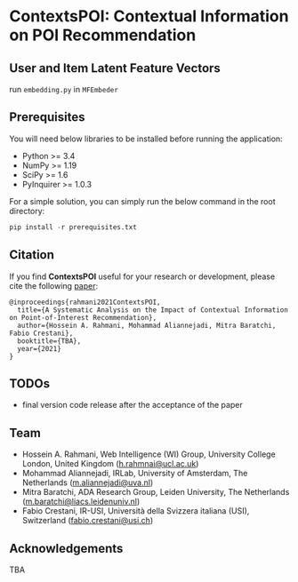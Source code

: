 # ContextsPOI: Contextual Information on POI Recommendation


## User and Item Latent Feature Vectors
run `embedding.py` in `MFEmbeder`

## Prerequisites

You will need below libraries to be installed before running the application:

- Python >= 3.4
- NumPy >= 1.19
- SciPy >= 1.6
- PyInquirer >= 1.0.3

For a simple solution, you can simply run the below command in the root directory:

```python
pip install -r prerequisites.txt
```

## Citation
If you find **ContextsPOI** useful for your research or development, please cite the following [paper](https://arxiv.org/):

```
@inproceedings{rahmani2021ContextsPOI,
  title={A Systematic Analysis on the Impact of Contextual Information on Point-of-Interest Recommendation},
  author={Hossein A. Rahmani, Mohammad Aliannejadi, Mitra Baratchi, Fabio Crestani},
  booktitle={TBA},
  year={2021}
}
```

## TODOs
- final version code release after the acceptance of the paper


## Team
* Hossein A. Rahmani, Web Intelligence (WI) Group, University College London, United Kingdom (h.rahmnai@ucl.ac.uk)
* Mohammad Aliannejadi, IRLab, University of Amsterdam, The Netherlands (m.aliannejadi@uva.nl)
* Mitra Baratchi, ADA Research Group, Leiden University, The Netherlands (m.baratchi@liacs.leidenuniv.nl)
* Fabio Crestani, IR-USI, Università della Svizzera italiana (USI), Switzerland (fabio.crestani@usi.ch)

## Acknowledgements
TBA
